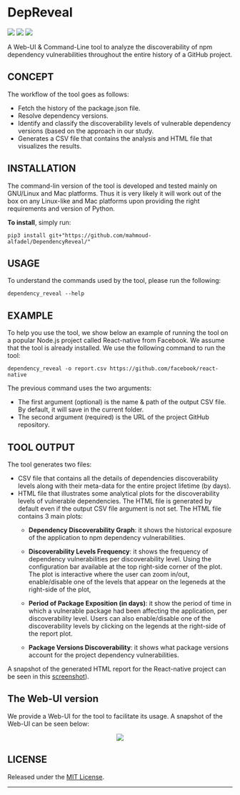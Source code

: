 DepReveal
=================
![](https://badgen.net/badge/version/v0.0.1/red)
![](https://badgen.net/badge/python/3.5|3.6|3.7/blue)
![](https://badgen.net/badge/PRs/Welcome/green)
   
A Web-UI & Command-Line tool to analyze the discoverability of npm dependency vulnerabilities throughout the entire history of a GitHub project.

CONCEPT
---------------------------------------------------------------------
The workflow of the tool goes as follows:

* Fetch the history of the package.json file.
* Resolve dependency versions.
* Identify and classify the discoverability levels of vulnerable dependency versions (based on the approach in our study.
* Generates a CSV file that contains the analysis and HTML file that visualizes the results.


INSTALLATION
-----------------------
The command-lin version of the tool is developed and tested mainly on GNU/Linux and Mac platforms. Thus it is very likely it will work out of the box
on any Linux-like and Mac platforms upon providing the right requirements and version of Python.

**To install**, simply run:
```
pip3 install git+"https://github.com/mahmoud-alfadel/DependencyReveal/"
```

USAGE
-----------
To understand the commands used by the tool, please run the following:
```
dependency_reveal --help
```

EXAMPLE
-----------
To help you use the tool, we show below an example of running the tool on a popular Node.js project called React-native from Facebook. We assume that the tool is already installed. We use the following command to run the tool:
```
dependency_reveal -o report.csv https://github.com/facebook/react-native
```
The previous command uses the two arguments:
* The first argument (optional) is the name & path of the output CSV file. By default, it will save in the current folder.
* The second argument (required) is the URL of the project GitHub repository.


TOOL OUTPUT
-----------
The tool generates two files: 
* CSV file that contains all the details of dependencies discoverability levels along with their meta-data for the entire project lifetime (by days).
* HTML file that illustrates some analytical plots for the discoverability levels of vulnerable dependencies. The HTML file is generated by default even if the output CSV file argument is not set. The HTML file contains 3 main plots:
    - **Dependency Discoverability Graph**: it shows the historical exposure of the application to npm dependency vulnerabilities.

    - **Discoverability Levels Frequency**: it shows the frequency of dependency vulnerabilities per discoverability level. Using the configuration bar available at the top right-side corner of the plot. The plot is interactive where the user can zoom in/out, enable/disable one of the levels that appear on the legeneds at the right-side of the plot,

    - **Period of Package Exposition (in days)**: it show the period of time in which a vulnerable package had been affecting the application, per discoverability level. Users can also enable/disable one of the discoverability levels by clicking on the legends at the right-side of the report plot.
    - **Package Versions Discoverability**: it shows what package versions account for the project dependency vulnerabilities.

A snapshot of the generated HTML report for the React-native project can be seen in this [screenshot](https://bit.ly/3xkUxZk)).

The Web-UI version
-----------
We provide a Web-UI for the tool to facilitate its usage. A snapshot of the Web-UI can be seen below:

<p align="center">
<a href="#"><img src="https://github.com/mahmoud-alfadel/DependencyReveal/blob/main/tests/sample_outputs/reportExample_web_ui.png" /></a>
</p>


**LICENSE**
-----------
Released under the [MIT License](https://opensource.org/licenses/mit-license.php).

---
